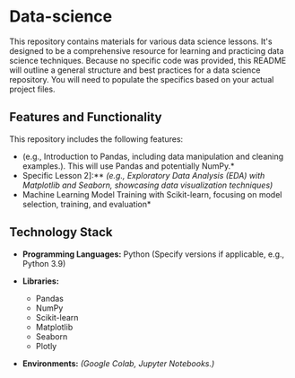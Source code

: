 # Data-science

This repository contains materials for various data science lessons. It's designed to be a comprehensive resource for learning and practicing data science techniques. Because no specific code was provided, this README will outline a general structure and best practices for a data science repository. You will need to populate the specifics based on your actual project files.

## Features and Functionality

This repository includes the following features:

* (e.g., Introduction to Pandas, including data manipulation and cleaning examples.). This will use Pandas and potentially NumPy.*
* Specific Lesson 2]:** *(e.g., Exploratory Data Analysis (EDA) with Matplotlib and Seaborn, showcasing data visualization techniques)*
* Machine Learning Model Training with Scikit-learn, focusing on model selection, training, and evaluation*

## Technology Stack

* **Programming Languages:** Python (Specify versions if applicable, e.g., Python 3.9)
* **Libraries:**
    * Pandas
    * NumPy
    * Scikit-learn
    * Matplotlib
    * Seaborn
    * Plotly 
    
* **Environments:** *(Google Colab, Jupyter Notebooks.)*






